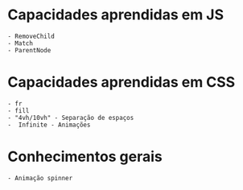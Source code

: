 # Capacidades aprendidas em JS
    - RemoveChild
    - Match
    - ParentNode
    
# Capacidades aprendidas em CSS
    - fr
    - fill
    - "4vh/10vh" - Separação de espaços
    -  Infinite - Animações

# Conhecimentos gerais 
    - Animação spinner